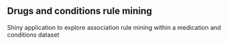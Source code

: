 ## Drugs and conditions rule mining

Shiny application to explore association rule mining within a medication and conditions dataset
